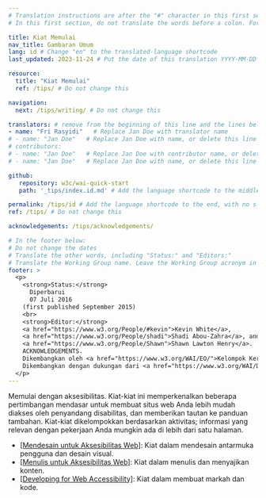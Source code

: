 ```yaml
---
# Translation instructions are after the "#" character in this first section. They are comments that do not show up in the web page. You do not need to translate the instructions after "#".
# In this first section, do not translate the words before a colon. For example, do not translate "title:". Do translate the text after "title:".

title: Kiat Memulai
nav_title: Gambaran Umum
lang: id # Change "en" to the translated-language shortcode
last_updated: 2023-11-24 # Put the date of this translation YYYY-MM-DD (with month in the middle)

resource:
  title: "Kiat Memulai"
  ref: /tips/ # Do not change this

navigation:
  next: /tips/writing/ # Do not change this

translators: # remove from the beginning of this line and the lines below: "# " (the hash sign and the space)
- name: "Fri Rasyidi"   # Replace Jan Doe with translator name
# - name: "Jan Doe"   # Replace Jan Doe with name, or delete this line if not multiple translators
# contributors:
# - name: "Jan Doe"   # Replace Jan Doe with contributor name, or delete this line if none
# - name: "Jan Doe"   # Replace Jan Doe with name, or delete this line if not multiple contributors

github:
   repository: w3c/wai-quick-start
   path: '_tips/index.id.md' # Add the language shortcode to the middle of the filename, for example: content/index.fr.md

permalink: /tips/id # Add the language shortcode to the end, with no slash at the end. For example /path/to/file/fr
ref: /tips/ # Do not change this

acknowledgements: /tips/acknowledgements/

# In the footer below:
# Do not change the dates
# Translate the other words, including "Status:" and "Editors:"
# Translate the Working Group name. Leave the Working Group acronym in English.
footer: >
  <p>
    <strong>Status:</strong>
      Diperbarui
      07 Juli 2016
    (first published September 2015)
    <br>
    <strong>Editor:</strong>
    <a href="https://www.w3.org/People/#kevin">Kevin White</a>,
    <a href="https://www.w3.org/People/shadi">Shadi Abou-Zahra</a>, and
    <a href="https://www.w3.org/People/Shawn">Shawn Lawton Henry</a>.
    ACKNOWLEDGEMENTS.
    Dikembangkan oleh <a href="https://www.w3.org/WAI/EO/">Kelompok Kerja Edukasi dan Pendampingan (EOWG)</a>.
    Dikembangkan dengan dukungan dari <a href="https://www.w3.org/WAI/DEV/">proyek WAI-DEV</a>, didanai bersama oleh Program <abbr title="Teknologi Masyarakat Informasi">IST</abbr> Komisi Eropa.
  </p>
---
```


Memulai dengan aksesibilitas. Kiat-kiat ini memperkenalkan beberapa pertimbangan mendasar untuk membuat situs web Anda lebih mudah diakses oleh penyandang disabilitas, dan memberikan tautan ke panduan tambahan. Kiat-kiat dikelompokkan berdasarkan aktivitas; informasi yang relevan dengan pekerjaan Anda mungkin ada di lebih dari satu halaman.

* [[Mendesain untuk Aksesibilitas Web]](/tips/designing/): Kiat dalam mendesain antarmuka pengguna dan desain visual.
* [[Menulis untuk Aksesibilitas Web]](/tips/writing/): Kiat dalam menulis dan menyajikan konten.
* [[Developing for Web Accessibility]](/tips/developing/): Kiat dalam membuat markah dan kode.
